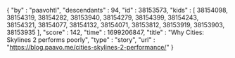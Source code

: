 {
  "by" : "paavohtl",
  "descendants" : 94,
  "id" : 38153573,
  "kids" : [ 38154098, 38154319, 38154282, 38153940, 38154279, 38154399, 38154243, 38154321, 38154077, 38154132, 38154071, 38153812, 38153919, 38153903, 38153935 ],
  "score" : 142,
  "time" : 1699206847,
  "title" : "Why Cities: Skylines 2 performs poorly",
  "type" : "story",
  "url" : "https://blog.paavo.me/cities-skylines-2-performance/"
}
